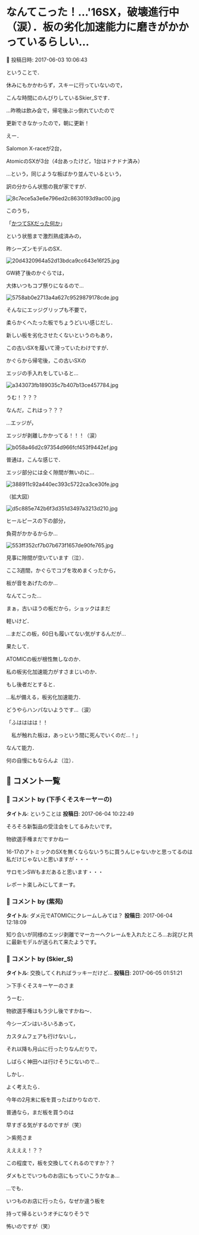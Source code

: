 # なんてこった！…'16SX，破壊進行中（涙）．板の劣化加速能力に磨きがかかっているらしい…

📅 投稿日時: 2017-06-03 10:06:43

ということで．


休みにもかかわらず，スキーに行っていないので，


こんな時間にのんびりしているSkier_Sです．





…昨晩は飲み会で，帰宅後ぶっ倒れていたので


更新できなかったので，朝に更新！





えー．


Salomon X-raceが2台，


AtomicのSXが3台（4台あったけど，1台はドナドナ済み）


…という，同じような板ばかり並んでいるという，


訳の分からん状態の我が家ですが．




![8c7ece5a3e6e796ed2c8630193d9ac00.jpg](images/8c7ece5a3e6e796ed2c8630193d9ac00.jpg)







このうち，


「[かつてSXだった何か](e27e2a7149d362e76794896614d0f18f3.md)」


という状態まで激烈熟成済みの，


昨シーズンモデルのSX．




![20d4320964a52d13bdca9cc643e16f25.jpg](images/20d4320964a52d13bdca9cc643e16f25.jpg)




GW終了後のかぐらでは，


大体いつもコブ祭りになるので…




![5758ab0e2713a4a627c9529879178cde.jpg](images/5758ab0e2713a4a627c9529879178cde.jpg)




そんなにエッジグリップも不要で，


柔らかくへたった板でちょうどいい感じだし．


新しい板を劣化させたくないというのもあり，


この古いSXを履いて滑っていたわけですが．





かぐらから帰宅後，この古いSXの


エッジの手入れをしていると…




![a343073fb189035c7b407b13ce457784.jpg](images/a343073fb189035c7b407b13ce457784.jpg)




うむ！？？？


なんだ，これはっ？？？





…エッジが，


エッジが剥離しかかってる！！！（涙）




![b058a46d2c97354d966fcf453f9442ef.jpg](images/b058a46d2c97354d966fcf453f9442ef.jpg)







普通は，こんな感じで．


エッジ部分には全く隙間が無いのに…




![388911c92a440ec393c5722ca3ce30fe.jpg](images/388911c92a440ec393c5722ca3ce30fe.jpg)




（拡大図）




![d5c885e742b6f3d351d3497a3213d210.jpg](images/d5c885e742b6f3d351d3497a3213d210.jpg)




ヒールピースの下の部分，


負荷がかかるからか…




![553ff352cf7b07b673f1657de90fe765.jpg](images/553ff352cf7b07b673f1657de90fe765.jpg)




見事に隙間が空いています（泣）．





ここ3週間，かぐらでコブを攻めまくったから，


板が音をあげたのか…


なんてこった…





まぁ，古いほうの板だから，ショックはまだ


軽いけど．


…まだこの板，60日も履いてない気がするんだが…





果たして．


ATOMICの板が根性無しなのか．


私の板劣化加速能力がすさまじいのか．





もし後者だとすると．


…私が備える，板劣化加速能力．


どうやらハンパないようです…（涙）





「ふはははは！！


　私が触れた板は，あっという間に死んでいくのだ…！」


なんて能力．


何の自慢にもならんよ（泣）．

## 💬 コメント一覧

### 💬 コメント by (下手くそスキーヤーの)
**タイトル**: ということは
**投稿日**: 2017-06-04 10:22:49

そろそろ新製品の受注会をしてるみたいです。

物欲選手権まだですかねー



16-17のアトミックのSXを無くならないうちに買うんじゃないかと思ってるのは私だけじゃないと思いますが・・・



サロモンSWもまだあると思います・・・



レポート楽しみにしてまーす。

### 💬 コメント by (紫苑)
**タイトル**: ダメ元でATOMICにクレームしみては？
**投稿日**: 2017-06-04 12:18:09

知り合いが同様のエッジ剥離でマーカーへクレームを入れたところ…お詫びと共に最新モデルが送られて来たようです。

### 💬 コメント by (Skier_S)
**タイトル**: 交換してくれればラッキーだけど…
**投稿日**: 2017-06-05 01:51:21

＞下手くそスキーヤーのさま

うーむ．

物欲選手権はもう少し後ですかね～．

今シーズンはいろいろあって，

カスタムフェアも行けないし，

それ以降も月山に行ったりなんだりで，

しばらく神田へは行けそうにないので…



しかし．

よく考えたら．

今年の2月末に板を買ったばかりなので．

普通なら，まだ板を買うのは

早すぎる気がするのですが（笑）



＞紫苑さま

ええええ！？？

この程度で，板を交換してくれるのですか？？

ダメもとでいつものお店にもっていこうかなぁ…

…でも．

いつものお店に行ったら，なぜか違う板を

持って帰るというオチになりそうで

怖いのですが（笑）

